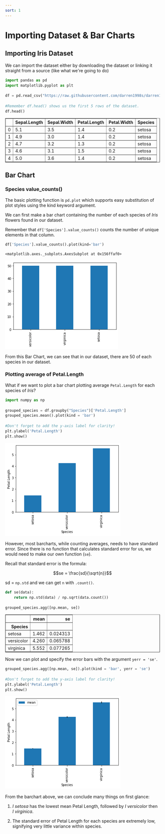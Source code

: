 ```yaml
---
sort: 1
---
```


# Importing Dataset & Bar Charts

## Importing Iris Dataset

We can import the dataset either by downloading the dataset or linking it straight from a source (like what we're going to do)


```python
import pandas as pd
import matplotlib.pyplot as plt

df = pd.read_csv("https://raw.githubusercontent.com/darren1998s/darren1998s.github.io/main/iris.csv")

#Remember df.head() shows us the first 5 rows of the dataset.
df.head()
```




<div>
<style scoped>
    .dataframe tbody tr th:only-of-type {
        vertical-align: middle;
    }

    .dataframe tbody tr th {
        vertical-align: top;
    }

    .dataframe thead th {
        text-align: right;
    }
</style>
<table border="1" class="dataframe">
  <thead>
    <tr style="text-align: right;">
      <th></th>
      <th>Sepal.Length</th>
      <th>Sepal.Width</th>
      <th>Petal.Length</th>
      <th>Petal.Width</th>
      <th>Species</th>
    </tr>
  </thead>
  <tbody>
    <tr>
      <td>0</td>
      <td>5.1</td>
      <td>3.5</td>
      <td>1.4</td>
      <td>0.2</td>
      <td>setosa</td>
    </tr>
    <tr>
      <td>1</td>
      <td>4.9</td>
      <td>3.0</td>
      <td>1.4</td>
      <td>0.2</td>
      <td>setosa</td>
    </tr>
    <tr>
      <td>2</td>
      <td>4.7</td>
      <td>3.2</td>
      <td>1.3</td>
      <td>0.2</td>
      <td>setosa</td>
    </tr>
    <tr>
      <td>3</td>
      <td>4.6</td>
      <td>3.1</td>
      <td>1.5</td>
      <td>0.2</td>
      <td>setosa</td>
    </tr>
    <tr>
      <td>4</td>
      <td>5.0</td>
      <td>3.6</td>
      <td>1.4</td>
      <td>0.2</td>
      <td>setosa</td>
    </tr>
  </tbody>
</table>
</div>



## Bar Chart
### Species value_counts()

The basic plotting function is `pd.plot` which supports easy substitution of plot styles using the kind keyword argument.

We can first make a bar chart containing the number of each species of _Iris_ flowers found in our dataset.

Remember that `df['Species'].value_counts()` counts the number of unique elements in that column.


```python
df['Species'].value_counts().plot(kind='bar')
```




    <matplotlib.axes._subplots.AxesSubplot at 0x156ffaf0>




    
![png](https://raw.githubusercontent.com/darren1998s/darren1998s.github.io/main/assets/images/tfi/pandas/exploratory/output_3_1.png)
    


From this Bar Chart, we can see that in our dataset, there are 50 of each species in our dataset.

### Plotting average of Petal.Length

What if we want to plot a bar chart plotting average `Petal.Length` for each species of _Iris_?


```python
import numpy as np

grouped_species = df.groupby("Species")['Petal.Length']
grouped_species.mean().plot(kind = 'bar')

#Don't forget to add the y-axis label for clarity!
plt.ylabel('Petal.Length')
plt.show()
```


    
![png](https://raw.githubusercontent.com/darren1998s/darren1998s.github.io/main/assets/images/tfi/pandas/exploratory/output_5_0.png)
    


However, most barcharts, while counting averages, needs to have standard error. Since there is no function that calculates standard error for us, we would need to make our own function (`se`).

Recall that standard error is the formula:

$$se = \frac{sd}{\sqrt{n}}$$

sd = `np.std` and we can get `n` with `.count()`.


```python
def se(data):
    return np.std(data) / np.sqrt(data.count())

grouped_species.agg([np.mean, se])
```




<div>
<style scoped>
    .dataframe tbody tr th:only-of-type {
        vertical-align: middle;
    }

    .dataframe tbody tr th {
        vertical-align: top;
    }

    .dataframe thead th {
        text-align: right;
    }
</style>
<table border="1" class="dataframe">
  <thead>
    <tr style="text-align: right;">
      <th></th>
      <th>mean</th>
      <th>se</th>
    </tr>
    <tr>
      <th>Species</th>
      <th></th>
      <th></th>
    </tr>
  </thead>
  <tbody>
    <tr>
      <td>setosa</td>
      <td>1.462</td>
      <td>0.024313</td>
    </tr>
    <tr>
      <td>versicolor</td>
      <td>4.260</td>
      <td>0.065788</td>
    </tr>
    <tr>
      <td>virginica</td>
      <td>5.552</td>
      <td>0.077265</td>
    </tr>
  </tbody>
</table>
</div>



Now we can plot and specify the error bars with the argument `yerr = 'se'`.


```python
grouped_species.agg([np.mean, se]).plot(kind = 'bar', yerr = 'se')

#Don't forget to add the y-axis label for clarity!
plt.ylabel('Petal.Length')
plt.show()
```


    
![png](https://raw.githubusercontent.com/darren1998s/darren1998s.github.io/main/assets/images/tfi/pandas/exploratory/output_9_0.png)
    
From the barchart above, we can conclude many things on first glance:

1. _I setosa_ has the lowest mean Petal Length, followed by _I versicolor_ then _I virginica_.

2. The standard error of Petal Length for each species are extremely low, signifying very little variance within species.